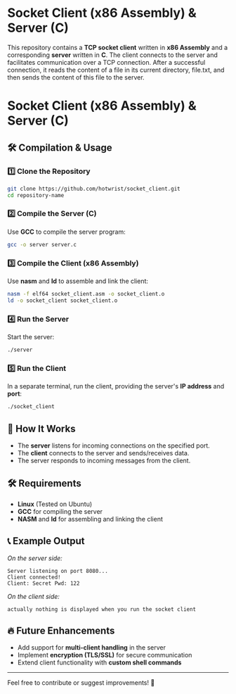# Socket Client (x86 Assembly) & Server (C)

This repository contains a **TCP socket client** written in **x86 Assembly** and a corresponding **server** written in **C**. The client connects to the server and facilitates communication over a TCP connection. After a successful connection, it reads the content of a file in its current directory, file.txt, and then sends the content of this file to the server.

# Socket Client (x86 Assembly) & Server (C)

## 🛠️ Compilation & Usage

### 1️⃣ Clone the Repository
```bash
git clone https://github.com/hotwrist/socket_client.git
cd repository-name
```

### 2️⃣ Compile the Server (C)
Use **GCC** to compile the server program:
```bash
gcc -o server server.c
```

### 3️⃣ Compile the Client (x86 Assembly)
Use **nasm** and **ld** to assemble and link the client:
```bash
nasm -f elf64 socket_client.asm -o socket_client.o
ld -o socket_client socket_client.o
```

### 4️⃣ Run the Server
Start the server:
```bash
./server
```

### 5️⃣ Run the Client
In a separate terminal, run the client, providing the server's **IP address** and **port**:
```bash
./socket_client
```

## 📌 How It Works
- The **server** listens for incoming connections on the specified port.
- The **client** connects to the server and sends/receives data.
- The server responds to incoming messages from the client.

## 🛠️ Requirements
- **Linux** (Tested on Ubuntu)
- **GCC** for compiling the server
- **NASM** and **ld** for assembling and linking the client

## 📞 Example Output
_On the server side:_
```
Server listening on port 8080...
Client connected!
Client: Secret Pwd: 122
```
_On the client side:_
```
actually nothing is displayed when you run the socket client
```

## 🔥 Future Enhancements
- Add support for **multi-client handling** in the server
- Implement **encryption (TLS/SSL)** for secure communication
- Extend client functionality with **custom shell commands**

---

Feel free to contribute or suggest improvements! 🚀


